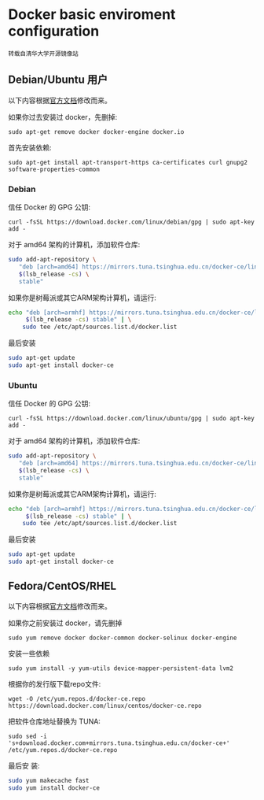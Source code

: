 # Docker basic enviroment configuration

    转载自清华大学开源镜像站

## Debian/Ubuntu 用户
以下内容根据[官方文档](https://docs.docker.com/engine/installation/linux/docker-ce/debian/)修改而来。

如果你过去安装过 docker，先删掉:

```sudo apt-get remove docker docker-engine docker.io```

首先安装依赖:

```sudo apt-get install apt-transport-https ca-certificates curl gnupg2 software-properties-common```

### Debian 

信任 Docker 的 GPG 公钥:

```curl -fsSL https://download.docker.com/linux/debian/gpg | sudo apt-key add -```

对于 amd64 架构的计算机，添加软件仓库:

```bash
sudo add-apt-repository \
   "deb [arch=amd64] https://mirrors.tuna.tsinghua.edu.cn/docker-ce/linux/debian \
   $(lsb_release -cs) \
   stable"
```

如果你是树莓派或其它ARM架构计算机，请运行:

```bash
echo "deb [arch=armhf] https://mirrors.tuna.tsinghua.edu.cn/docker-ce/linux/debian \
     $(lsb_release -cs) stable" | \
    sudo tee /etc/apt/sources.list.d/docker.list
```
最后安装

```bash
sudo apt-get update
sudo apt-get install docker-ce
```

### Ubuntu

信任 Docker 的 GPG 公钥:

```curl -fsSL https://download.docker.com/linux/ubuntu/gpg | sudo apt-key add -```

对于 amd64 架构的计算机，添加软件仓库:

```bash
sudo add-apt-repository \
   "deb [arch=amd64] https://mirrors.tuna.tsinghua.edu.cn/docker-ce/linux/ubuntu \
   $(lsb_release -cs) \
   stable"
```

如果你是树莓派或其它ARM架构计算机，请运行:

```bash
echo "deb [arch=armhf] https://mirrors.tuna.tsinghua.edu.cn/docker-ce/linux/ubuntu \
     $(lsb_release -cs) stable" | \
    sudo tee /etc/apt/sources.list.d/docker.list
```

最后安装

```bash
sudo apt-get update
sudo apt-get install docker-ce
```
## Fedora/CentOS/RHEL

以下内容根据[官方文档](https://docs.docker.com/engine/installation/linux/docker-ce/centos/)修改而来。

如果你之前安装过 docker，请先删掉

```sudo yum remove docker docker-common docker-selinux docker-engine```

安装一些依赖

```sudo yum install -y yum-utils device-mapper-persistent-data lvm2```

根据你的发行版下载repo文件:  

```wget -O /etc/yum.repos.d/docker-ce.repo https://download.docker.com/linux/centos/docker-ce.repo```

把软件仓库地址替换为 TUNA:

```sudo sed -i 's+download.docker.com+mirrors.tuna.tsinghua.edu.cn/docker-ce+' /etc/yum.repos.d/docker-ce.repo```

最后安
装:
```bash
sudo yum makecache fast
sudo yum install docker-ce
```